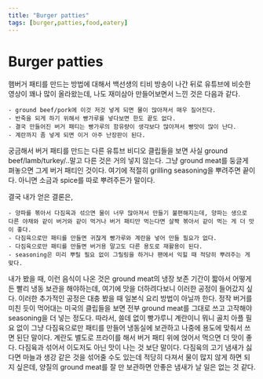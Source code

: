 ```yaml
---
title: "Burger patties"
tags: [burger,patties,food,eatery]
---
```

# Burger patties

햄버거 패티를 만드는 방법에 대해서 백선생의 티비 방송이 나간 뒤로 유튜브에 비슷한 영상이 꽤나 많이 올라왔는데, 나도 재미삼아 만들어보면서 느낀 것은 다음과 같다.

    - ground beef/pork에 이것 저것 넣게 되면 물이 많아져서 매우 질어진다.
    - 반죽을 되게 하기 위해서 빵가루를 넣다보면 한도 끝도 없다.
    - 결국 만들어진 버거 패티는 빵가루의 함유량이 생각보다 많아져서 빵맛이 많이 난다.
    - 계란까지 좀 넣게 되면 이거 아주 난장판이 된다.

궁금해서 버거 패티를 만드는 다른 유튜브 비디오 클립들을 보면 사실 ground beef/lamb/turkey/..말고 다른 것은 거의 넣지 않는다. 그냥 ground meat를 둥글게 펴놓으면 그게 버거 패티인 것이다. 여기에 적절히 grilling seasoning을 뿌려주면 끝이다. 아니면 소금과 spice를 따로 뿌려주든가 말이다. 

결국 내가 얻은 결론은,

    - 양파를 볶아서 다짐육과 섞으면 물이 너무 많아져서 만들기 불편해지는데, 양파는 생으로 다른 야채와 같이 버거와 같이 먹거나 버거 패티만 먹는다면 살짝 볶아서 같이 먹는 게 더 맛이 좋다.
    - 다짐육으로만 패티를 만들면 귀찮게 빵가루와 계란을 넣어 만들 필요가 없다.
    - 다짐육으로만 패티를 만들면 버거용 말고도 다른 용도로 재활용이 된다. 
    - seasoning은 미리 뿌릴 필요 없이 그릴링을 하거나 팬에서 익힐 때 적당히 뿌려주는 게 맞다.

내가 봤을 때, 이런 음식이 나온 것은 ground meat의 냉장 보존 기간이 짧아서 어떻게든 빨리 냉동 보관을 해야하는데, 여기에 맛을 더하려다보니 이러한 공정이 들어갔지 싶다. 이러한 추가적인 공정은 대충 봤을 때 일본식 요리 방법이 아닐까 한다. 정작 버거를 미친 듯이 먹어대는 미국의 클립들을 보면 전부 ground meat를 그대로 쓰고 고작해야 seasoning을 더 넣는 정도다. 
따라서, 쓸데 없이 빵가루니 계란이니 뭐니 골치 아플 필요 없이 그냥 다짐육으로만 패티를 만들어 냉동실에 보관하고 나중에 용도에 맞춰서 쓰면 된단 말이다. 계란도 별도로 프라이를 해서 버거 패티 위에 얹어서 먹으면 더 맛이 좋다. 다짐육과 섞어서 이도저도 아닌 맛이 나는 것 보단 말이다. 다짐육의 고기 냄새가 싫다면 마늘과 생강 같은 것을 섞어줄 수도 있는데 적당히 다져서 물이 많지 않게 하면 되지 싶은데, 양질의 ground meat를 잘 만 보관하면 안좋은 냄새가 날 일은 없는 것 같다. 

